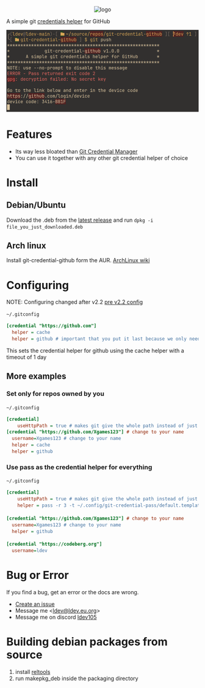<p align="center">
  <img src="https://github.com/Xgames123/git-credential-github/blob/main/logo.png?raw=true" alt="logo"/>
</p>

A simple git [credentials helper](https://git-scm.com/docs/gitcredentials) for GitHub

![Screenshot of a device code request](example.png)

# Features
* Its way less bloated than [Git Credential Manager](https://github.blog/2022-04-07-git-credential-manager-authentication-for-everyone)
* You can use it together with any other git credential helper of choice

# Install

## Debian/Ubuntu
Download the .deb from the [latest release](https://github.com/xgames123/git-credential-github/releases/latest) and run `dpkg -i file_you_just_downloaded.deb`

## Arch linux
Install git-credential-github form the AUR. [ArchLinux wiki](https://wiki.archlinux.org/title/Arch_User_Repository#Installing_and_upgrading_packages)

# Configuring
NOTE: Configuring changed after v2.2 [pre v2.2 config](PRE_v2_2_CONFIG.md)

```~/.gitconfig```
```ini
[credential "https://github.com"]
  helper = cache
  helper = github # important that you put it last because we only need to run gcg when other helpers have failed to give credentials
```
This sets the credential helper for github using the cache helper with a timeout of 1 day

## More examples

### Set only for repos owned by you
```~/.gitconfig```
```ini
[credential]
	useHttpPath = true # makes git give the whole path instead of just https://github.com
[credential "https://github.com/Xgames123"] # change to your name
  username=Xgames123 # change to your name
  helper = cache
  helper = github
```

### Use pass as the credential helper for everything
```~/.gitconfig```
```ini
[credential]
	useHttpPath = true # makes git give the whole path instead of just https://github.com
    helper = pass -r 3 -t ~/.config/git-credential-pass/default.template -p git/{protocol}/{host}/main

[credential "https://github.com/Xgames123"] # change to your name
  username=Xgames123 # change to your name
  helper = github

[credential "https://codeberg.org"]
  username=ldev
```


# Bug or Error
If you find a bug, get an error or the docs are wrong.
* [Create an issue](https://github.com/Xgames123/git-credential-github/issues/new/)
* Message me <[ldev@ldev.eu.org](mailto://ldev@ldev.eu.org)>
* Message me on discord [ldev105](https://ldev.eu.org/socials/discord)


# Building debian packages from source
1. install [reltools](https://github.com/Xgames123/reltools)
2. run makepkg_deb inside the packaging directory
